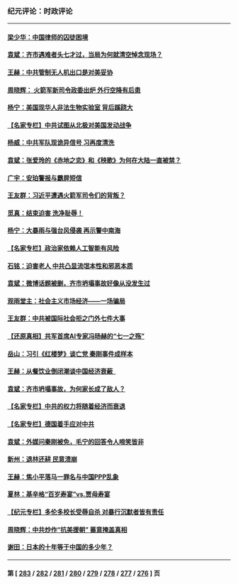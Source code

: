 ### 纪元评论：时政评论
---
#### [梁少华：中国律师的囚徒困境](../../pages/nsc1025/n14045696.md) 
#### [袁斌：齐市遇难者头七才过，当局为何就清空悼念现场？](../../pages/nsc1025/n14045686.md) 
#### [王赫：中共管制无人机出口是对美妥协](../../pages/nsc1025/n14045378.md) 
#### [周晓辉： 火箭军新司令政委出炉 外行空降有后患](../../pages/nsc1025/n14045368.md) 
#### [杨宁：美国现华人非法生物实验室 背后蹊跷大](../../pages/nsc1025/n14045331.md) 
#### [【名家专栏】中共试图从北极对美国发动战争](../../pages/nsc1025/n14044849.md) 
#### [杨威：中共军队现诡异信号 习再度清洗](../../pages/nsc1025/n14044824.md) 
#### [袁斌：张爱玲的《赤地之恋》和《秧歌》为何在大陆一直被禁？](../../pages/nsc1025/n14044961.md) 
#### [广宇：安珀警报与霸屏短信](../../pages/nsc1025/n14044943.md) 
#### [王友群：习近平遭遇火箭军司令们的背叛？](../../pages/nsc1025/n14044734.md) 
#### [觅真：结束迫害 洗净耻辱！](../../pages/nsc1025/n14044834.md) 
#### [杨宁：大暴雨与强台风侵袭 再示警中南海](../../pages/nsc1025/n14044673.md) 
#### [【名家专栏】政治家依赖人工智能有风险](../../pages/nsc1025/n14042312.md) 
#### [石铭：迫害老人 中共凸显流氓本性和邪恶本质](../../pages/nsc1025/n14044565.md) 
#### [袁斌：微博话题被删，齐市坍塌事故好像从没发生过](../../pages/nsc1025/n14044561.md) 
#### [观雨堂主：社会主义市场经济——一场骗局](../../pages/nsc1025/n14044500.md) 
#### [王友群：中共被国际社会拒之门外七件大事](../../pages/nsc1025/n14044290.md) 
#### [【还原真相】共军首席AI专家冯旸赫的“七一之殇”](../../pages/nsc1025/n14044215.md) 
#### [岳山：习引《红楼梦》谈亡党 秦刚事件成样本](../../pages/nsc1025/n14043809.md) 
#### [王赫：从餐饮业倒闭潮谈中国经济衰蔽  ](../../pages/nsc1025/n14044118.md) 
#### [袁斌：齐市坍塌事故，为何家长成了敌人？](../../pages/nsc1025/n14044135.md) 
#### [【名家专栏】中共的权力将随着经济而衰退](../../pages/nsc1025/n14042988.md) 
#### [【名家专栏】德国着手应对中共](../../pages/nsc1025/n14042961.md) 
#### [袁斌：外媒问秦刚被免，毛宁的回答令人啼笑皆非](../../pages/nsc1025/n14043534.md) 
#### [新州：退林还耕 民意溃崩](../../pages/nsc1025/n14043524.md) 
#### [王赫：焦小平落马一罪名与中国PPP乱象](../../pages/nsc1025/n14043393.md) 
#### [夏林：基辛格“百岁寿宴”vs.贾母寿宴](../../pages/nsc1025/n14043054.md) 
#### [【纪元专栏】多伦多校长受辱自杀 对暴行沉默者皆有责任](../../pages/nsc1025/n14043229.md) 
#### [周晓辉：中共炒作“抗美援朝” 蓄意掩盖真相](../../pages/nsc1025/n14043052.md) 
#### [谢田：日本的十年等于中国的多少年？](../../pages/nsc1025/n14043106.md) 

---
#### 第 [ [283](./283.md) / [282](./282.md) / [281](./281.md) / [280](./280.md) / [279](./279.md) / [278](./278.md) / [277](./277.md) / [276](./276.md) ] 页
